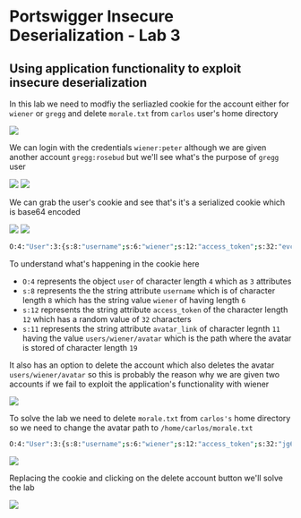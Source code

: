 # Portswigger Insecure Deserialization - Lab 3

## Using application functionality to exploit insecure deserialization

In this lab we need to modfiy the serliazled cookie for the account either for ``wiener`` or ``gregg`` and delete `morale.txt` from `carlos` user's home directory


<img src="https://i.imgur.com/jCjIlVR.png"/>

We can login with the credentials ``wiener:peter`` although we are given another account ``gregg:rosebud`` but we'll see what's the purpose of `gregg` user

<img src="https://i.imgur.com/q9oLSZW.png"/>

<img src="https://i.imgur.com/XkXd4TK.png"/>

We can grab the user's cookie and see that's it's a serialized cookie which is base64 encoded

<img src="https://i.imgur.com/LgEZhQa.png"/>

<img src="https://i.imgur.com/Eu1AJfH.png"/>

```bash
O:4:"User":3:{s:8:"username";s:6:"wiener";s:12:"access_token";s:32:"evc58p8rx44g58fzvikyrajffjmtfn8q";s:11:"avatar_link";s:19:"users/wiener/avatar";}
```

To understand what's happening in the cookie here 

- `O:4` represents the object `user` of  character length `4` which as `3` attributes
- `s:8` represents the the string attribute `username` which is of character length `8` which has the string value `wiener` of having length `6` 
- `s:12` represents the string attribute `access_token` of the character length `12` which has a random value of `32` characters 
- `s:11` represents the string attribute `avatar_link` of character legnth `11` having the value `users/wiener/avatar` which is the path where the avatar is stored of character length `19`


It also has an option to delete the account which also deletes the avatar `users/wiener/avatar`  so this is probably the reason why we are given two accounts if we fail to exploit the application's functionality with wiener

<img src="https://i.imgur.com/HseFKuK.png"/>

To solve the lab we need to delete `morale.txt` from `carlos's` home directory so we need to change the avatar path to `/home/carlos/morale.txt`


```bash
O:4:"User":3:{s:8:"username";s:6:"wiener";s:12:"access_token";s:32:"jg6c74hrhfs1r1y44n0arp5hmux7zem2";s:11:"avatar_link";s:23:"/home/carlos/morale.txt";}
```

<img src="https://i.imgur.com/z400Hx8.png"/>

Replacing the cookie and clicking on the delete account button we'll solve the lab

<img src="https://i.imgur.com/T0Idh1m.png"/>



